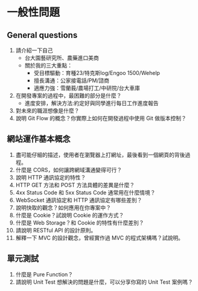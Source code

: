 # 一般性問題

## General questions

1. 請介紹一下自己
    - 台大園藝研究所、農藥進口美商
    - 關於我的三大重點：
        - 受目標驅動：育種23/特克斯log/Engoo 1500/Wehelp
        - 擅長溝通：公家接電話/PM/諮商
        - 適應力強：雪蘭莪/農場打工/中研院/台大車庫
2. 在開發專案的過程中，最困難的部分是什麼？
    - 進度安排，解決方法:約定好與同學進行每日工作進度報告
3. 對未來的職涯想像是什麼？
4. 說明 Git Flow 的概念？你實際上如何在開發過程中使用 Git 做版本控制？

## 網站運作基本概念

1. 盡可能仔細的描述，使用者在瀏覽器上打網址，最後看到一個網頁的背後過程。
2. 什麼是 CORS，如何讓跨網域溝通變得可行？
3. 說明 HTTP 通訊協定的特性？
4. HTTP GET 方法和 POST 方法具體的差異是什麼？
5. 4xx Status Code 和 5xx Status Code 通常用在什麼情境？
6. WebSocket 通訊協定和 HTTP 通訊協定有哪些差別？
7. 說明快取的觀念？如何應用在你專案中？
8. 什麼是 Cookie？試說明 Cookie 的運作方式？
9. 什麼是 Web Storage？和 Cookie 的特性有什麼差別？
10. 請說明 RESTful API 的設計原則。
11. 解釋一下 MVC 的設計觀念，曾經實作過 MVC 的程式架構嗎？試說明。

## 單元測試

1. 什麼是 Pure Function？
2. 請說明 Unit Test 想解決的問題是什麼，可以分享你寫的 Unit Test 案例嗎？
